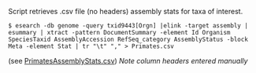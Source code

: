 Script retrieves .csv file (no headers) assembly stats for taxa of interest.
```
$ esearch -db genome -query txid9443[Orgn] |elink -target assembly | esummary | xtract -pattern DocumentSummary -element Id Organism SpeciesTaxid AssemblyAccession RefSeq_category AssemblyStatus -block Meta -element Stat | tr "\t" "," > Primates.csv
```

(see [PrimatesAssemblyStats.csv](../master/PrimatesAssemblyStats.csv))  *Note column headers entered manually*
